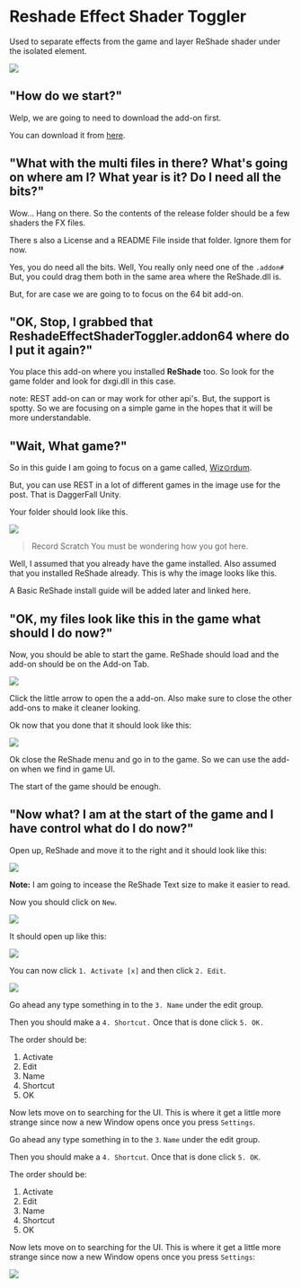 
# Reshade Effect Shader Toggler

Used to separate effects from the game and layer ReShade shader under the isolated element.

![](images/rest.png)

## "How do we start?"

Welp, we are going to need to download the add-on first.

You can download it from [here](https://github.com/4lex4nder/ReshadeEffectShaderToggler/releases/tag/v1.3.15).

## "What with the multi files in there? What's going on where am I? What year is it? Do I need all the bits?"

Wow... Hang on there. So the contents of the release folder should be a few shaders the FX files. 

There s also a License and a README File inside that folder.
Ignore them for now.

Yes, you do need all the bits. Well, You really only need one of the `.addon#` But, you could drag them both in the same area where the ReShade.dll is.

But, for are case we are going to to focus on the 64 bit add-on.

## "OK, Stop, I grabbed that ReshadeEffectShaderToggler.addon64 where do I put it again?"

You place this add-on where you installed **ReShade** too. So look for the game folder and look for dxgi.dll in this case.

note: REST add-on can or may work for other api's. But, the support is spotty. So we are focusing on a simple game in the hopes that it will be more understandable. 

## "Wait, What game?"

So in this guide I am going to focus on a game called, [Wiz⊙rdum](https://store.steampowered.com/app/1715590/Wizordum/).

But, you can use REST in a lot of different games in the image use for the post. That is DaggerFall Unity.

Your folder should look like this.

![](images/wizordum.png)

> Record Scratch You must be wondering how you got here. 

Well, I assumed that you already have the game installed. Also assumed that you installed ReShade already. This is why the image looks like this.

A Basic ReShade install guide will be added later and linked here. 

## "OK, my files look like this in the game what should I do now?" 

Now, you should be able to start the game. ReShade should load and the add-on should be on the Add-on Tab.

![](images/rest1.png)

Click the little arrow to open the a add-on. Also make sure to close the other add-ons to make it cleaner looking.

Ok now that you done that it should look like this:

![](images/rest2.png)

Ok close the ReShade menu and go in to the game. So we can use the add-on when we find in game UI.

The start of the game should be enough.

## "Now what? I am at the start of the game and I have control what do I do now?"

Open up, ReShade and move it to the right and it should look like this:

![](images/rest3.png)

**Note:** I am going to incease the ReShade Text size to make it easier to read.

Now you should click on `New`.

![](images/rest4.png)

It should open up like this:

![](images/rest5.png)

You can now click `1. Activate [x]` and then click `2. Edit`.

![](images/rest6.png)

Go ahead any type something in to the `3. Name` under the edit group.

Then you should make a `4. Shortcut.` Once that is done click `5. OK.`

The order should be:

1. Activate
2. Edit
3. Name
4. Shortcut
5. OK

Now lets move on to searching for the UI. This is where it get a little more strange since now a new Window opens once you press `Settings`.

Go ahead any type something in to the `3`. `Name` under the edit group.

Then you should make a `4. Shortcut`. Once that is done click `5. OK`.

The order should be:

1. Activate
2. Edit
3. Name
4. Shortcut
5. OK

Now lets move on to searching for the UI. This is where it get a little more strange since now a new Window opens once you press `Settings`:

![](images/rest7.png)


